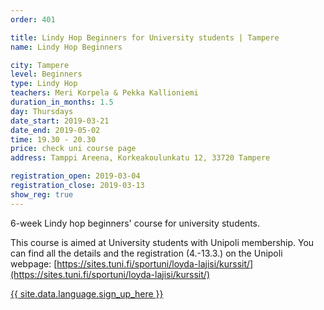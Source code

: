 ```yaml
---
order: 401

title: Lindy Hop Beginners for University students | Tampere
name: Lindy Hop Beginners

city: Tampere
level: Beginners
type: Lindy Hop
teachers: Meri Korpela & Pekka Kallioniemi
duration_in_months: 1.5
day: Thursdays
date_start: 2019-03-21
date_end: 2019-05-02
time: 19.30 - 20.30
price: check uni course page
address: Tamppi Areena, Korkeakoulunkatu 12, 33720 Tampere

registration_open: 2019-03-04
registration_close: 2019-03-13
show_reg: true
---
```


6-week Lindy hop beginners' course for university students.

This course is aimed at University students with Unipoli membership. You can find all the details and the registration (4.-13.3.) on the Unipoli webpage: [https://sites.tuni.fi/sportuni/loyda-lajisi/kurssit/](https://sites.tuni.fi/sportuni/loyda-lajisi/kurssit/)

<a href="https://sites.tuni.fi/sportuni/loyda-lajisi/kurssit/" target="_blank" class="button">{{ site.data.language.sign_up_here }}</a>
